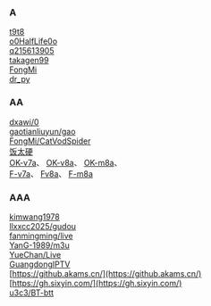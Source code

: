 ### A  
[t9t8](https://gh.sixyin.com/https://raw.githubusercontent.com/t9t8/tee/refs/heads/main/1.json)  
[o0HalfLife0o](https://github.com/o0HalfLife0o/TVBoxOSC)  
[q215613905](https://github.com/q215613905/TVBoxOS)  
[takagen99](https://github.com/takagen99/Box)  
[FongMi](https://github.com/FongMi/TV)  
[dr_py](https://github.com/hjdhnx/dr_py)
### AA  
[dxawi/0](https://github.com/dxawi/0)  
[gaotianliuyun/gao](https://github.com/gaotianliuyun/gao)  
[FongMi/CatVodSpider](https://github.com/FongMi/CatVodSpider)  
[饭太硬](https://www.xn--sss604efuw.com/)  
[OK-v7a](https://gh.sixyin.com/https://github.com/FongMi/Release/blob/main/apk/release/leanback-java-armeabi_v7a.apk)、
[OK-v8a](https://gh.sixyin.com/https://github.com/FongMi/Release/blob/main/apk/release/leanback-java-arm64_v8a.apk)、
[OK-m8a](https://gh.sixyin.com/https://github.com/FongMi/Release/blob/main/apk/release/mobile-java-arm64_v8a.apk)、  
[F-v7a](https://gh.sixyin.com/https://github.com/FongMi/Release/blob/fongmi/apk/release/leanback-java-armeabi_v7a.apk)、
[Fv8a](https://gh.sixyin.com/https://github.com/FongMi/Release/blob/fongmi/apk/release/leanback-java-arm64_v8a.apk)、
[F-m8a](https://gh.sixyin.com/https://github.com/FongMi/Release/blob/fongmi/apk/release/mobile-java-arm64_v8a.apk)
### AAA  
[kimwang1978](https://github.com/kimwang1978/collect-tv-txt)  
[llxxcc2025/gudou](https://github.com/llxxcc2025/llxxcc2025)  
[fanmingming/live](https://github.com/fanmingming/live)  
[YanG-1989/m3u](https://github.com/YanG-1989/m3u)  
[YueChan/Live](https://github.com/YueChan/Live)  
[GuangdongIPTV](https://github.com/Tzwcard/ChinaTelecom-GuangdongIPTV-RTP-List)  
[https://github.akams.cn/](https://github.akams.cn/)  
[https://gh.sixyin.com/](https://gh.sixyin.com/)  
[u3c3/BT-btt](https://github.com/u3c3/BT-btt)  
